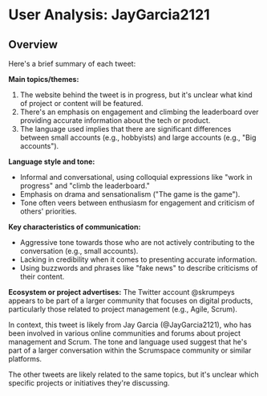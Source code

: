 # User Analysis: JayGarcia2121

## Overview

Here's a brief summary of each tweet:

**Main topics/themes:**

1. The website behind the tweet is in progress, but it's unclear what kind of project or content will be featured.
2. There's an emphasis on engagement and climbing the leaderboard over providing accurate information about the tech or product.
3. The language used implies that there are significant differences between small accounts (e.g., hobbyists) and large accounts (e.g., "Big accounts").

**Language style and tone:**

* Informal and conversational, using colloquial expressions like "work in progress" and "climb the leaderboard."
* Emphasis on drama and sensationalism ("The game is the game").
* Tone often veers between enthusiasm for engagement and criticism of others' priorities.

**Key characteristics of communication:**

* Aggressive tone towards those who are not actively contributing to the conversation (e.g., small accounts).
* Lacking in credibility when it comes to presenting accurate information.
* Using buzzwords and phrases like "fake news" to describe criticisms of their content.

**Ecosystem or project advertises:**
The Twitter account @skrumpeys appears to be part of a larger community that focuses on digital products, particularly those related to project management (e.g., Agile, Scrum).

In context, this tweet is likely from Jay Garcia (@JayGarcia2121), who has been involved in various online communities and forums about project management and Scrum. The tone and language used suggest that he's part of a larger conversation within the Scrumspace community or similar platforms.

The other tweets are likely related to the same topics, but it's unclear which specific projects or initiatives they're discussing.